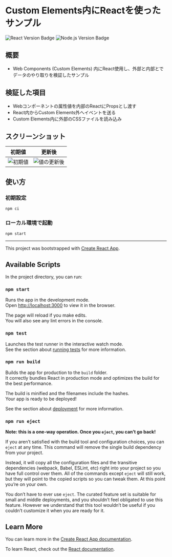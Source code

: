 # Custom Elements内にReactを使ったサンプル

![React Version Badge](https://img.shields.io/badge/React-18.2.0-blue.svg)
![Node.js Version Badge](https://img.shields.io/badge/Node.js-18.14.0-green.svg)

## 概要


- Web Components (Custom Elements) 内にReact使用し、外部と内部とでデータのやり取りを検証したサンプル

## 検証した項目

- Webコンポーネントの属性値を内部のReactにPropsとし渡す
- React内からCustom Elements外へイベントを送る
- Custom Elements内に外部のCSSファイルを読み込み

## スクリーンショット

初期値 | 更新後
--- | ---
![初期値](https://user-images.githubusercontent.com/1934996/237022461-e116383d-ab99-4c99-b86b-ba1d8078af61.png) | ![値の更新後](https://user-images.githubusercontent.com/1934996/237017949-3a64cef4-022a-41dc-9e76-65810658be2c.png)


## 使い方

### 初期設定

```sh
npm ci
```

### ローカル環境で起動

```sh
npm start
```


---


This project was bootstrapped with [Create React App](https://github.com/facebook/create-react-app).

## Available Scripts

In the project directory, you can run:

### `npm start`

Runs the app in the development mode.\
Open [http://localhost:3000](http://localhost:3000) to view it in the browser.

The page will reload if you make edits.\
You will also see any lint errors in the console.

### `npm test`

Launches the test runner in the interactive watch mode.\
See the section about [running tests](https://facebook.github.io/create-react-app/docs/running-tests) for more information.

### `npm run build`

Builds the app for production to the `build` folder.\
It correctly bundles React in production mode and optimizes the build for the best performance.

The build is minified and the filenames include the hashes.\
Your app is ready to be deployed!

See the section about [deployment](https://facebook.github.io/create-react-app/docs/deployment) for more information.

### `npm run eject`

**Note: this is a one-way operation. Once you `eject`, you can’t go back!**

If you aren’t satisfied with the build tool and configuration choices, you can `eject` at any time. This command will remove the single build dependency from your project.

Instead, it will copy all the configuration files and the transitive dependencies (webpack, Babel, ESLint, etc) right into your project so you have full control over them. All of the commands except `eject` will still work, but they will point to the copied scripts so you can tweak them. At this point you’re on your own.

You don’t have to ever use `eject`. The curated feature set is suitable for small and middle deployments, and you shouldn’t feel obligated to use this feature. However we understand that this tool wouldn’t be useful if you couldn’t customize it when you are ready for it.

## Learn More

You can learn more in the [Create React App documentation](https://facebook.github.io/create-react-app/docs/getting-started).

To learn React, check out the [React documentation](https://reactjs.org/).

